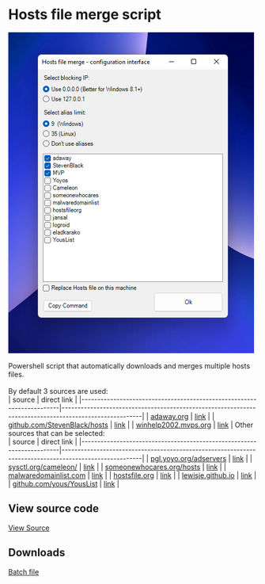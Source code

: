 # Hosts file merge script

![](/img/GUI.png)

Powershell script that automatically downloads and merges multiple hosts files.<br/>
<br/>
By default 3 sources are used:<br/>
| source                                                                | direct link                                                                                           |
|-----------------------------------------------------------------------|-------------------------------------------------------------------------------------------------------|
| [adaway.org](https://adaway.org/)                                     | [link](https://adaway.org/hosts.txt)                                                                  |
| [github.com/StevenBlack/hosts](https://github.com/StevenBlack/hosts)  | [link](https://raw.githubusercontent.com/StevenBlack/hosts/master/hosts)                              |
| [winhelp2002.mvps.org](https://winhelp2002.mvps.org/)                 | [link](https://winhelp2002.mvps.org/hosts.txt)                                                        |
Other sources that can be selected:<br/>
| source                                                                | direct link                                                                                           |
|-----------------------------------------------------------------------|-------------------------------------------------------------------------------------------------------|
| [pgl.yoyo.org/adservers](https://pgl.yoyo.org/adservers)              | [link](https://pgl.yoyo.org/adservers/serverlist.php?hostformat=hosts&showintro=0&mimetype=plaintext) |
| [sysctl.org/cameleon/](https://sysctl.org/cameleon)                   | [link](https://sysctl.org/cameleon/hosts)                                                             |
| [someonewhocares.org/hosts](https://someonewhocares.org/hosts)        | [link](https://someonewhocares.org/hosts/hosts)                                                       |
| [malwaredomainlist.com](https://www.malwaredomainlist.com)            | [link](https://www.malwaredomainlist.com/hostslist/hosts.txt)                                         |
| [hostsfile.org](https://www.hostsfile.org)                            | [link](https://www.hostsfile.org/Downloads/hosts.txt)                                                 |
| [lewisje.github.io](http://lewisje.github.io)                         | [link](https://raw.githubusercontent.com/lewisje/jansal/master/adblock/hosts)                         |
| [github.com/yous/YousList](https://github.com/yous/YousList)          | [link](https://raw.githubusercontent.com/yous/YousList/master/hosts.txt)                              |

## View source code

[View Source](https://github.com/AQtun81/HostsFileMerge/blob/main/MergeHosts.ps1)

## Downloads

[Batch file](https://aqtun81.github.io/HostsFileMerge/MergeHosts.bat)